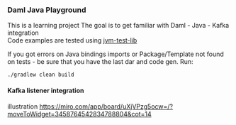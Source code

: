 ### Daml Java Playground

This is a learning project 
The goal is to get familiar with Daml - Java - Kafka integration  
Code examples are tested using [jvm-test-lib](https://github.com/digital-asset/lib-daml-jvm-test)

If you got errors on Java bindings imports or Package/Template not found on tests - be sure that you have the last dar and code gen. Run:
```
./gradlew clean build
```


#### Kafka listener integration
illustration https://miro.com/app/board/uXjVPzg5ocw=/?moveToWidget=3458764542834788804&cot=14

